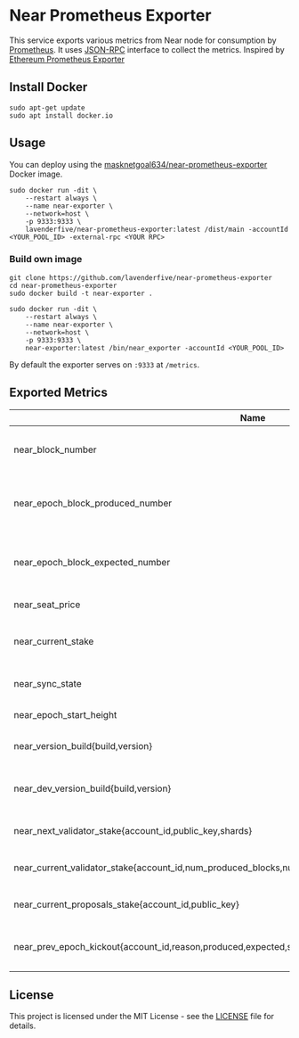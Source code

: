 # Near Prometheus Exporter

This service exports various metrics from Near node for consumption by [Prometheus](https://prometheus.io). It uses [JSON-RPC](https://docs.near.org/docs/interaction/rpc) interface to collect the metrics. Inspired by [Ethereum Prometheus Exporter](https://github.com/31z4/ethereum-prometheus-exporter)

## Install Docker
```
sudo apt-get update
sudo apt install docker.io
```

## Usage

You can deploy using the [masknetgoal634/near-prometheus-exporter](https://hub.docker.com/r/masknetgoal634/near-prometheus-exporter) Docker image.

```
sudo docker run -dit \
    --restart always \
    --name near-exporter \
    --network=host \
    -p 9333:9333 \
    lavenderfive/near-prometheus-exporter:latest /dist/main -accountId <YOUR_POOL_ID> -external-rpc <YOUR RPC>
```


### Build own image

```
git clone https://github.com/lavenderfive/near-prometheus-exporter
cd near-prometheus-exporter
sudo docker build -t near-exporter .
```

```
sudo docker run -dit \
    --restart always \
    --name near-exporter \
    --network=host \
    -p 9333:9333 \
    near-exporter:latest /bin/near_exporter -accountId <YOUR_POOL_ID>
```

By default the exporter serves on `:9333` at `/metrics`.

## Exported Metrics

| Name | Description |
| ---- | ----------- |
| near_block_number | The number of most recent block |
| near_epoch_block_produced_number | The number of blocks produced in epoch |
| near_epoch_block_expected_number | The number of block expected in epoch |
| near_seat_price | The current seat price |
| near_current_stake | The current stake of a given account id |
| near_sync_state | The current sync state of node |
| near_epoch_start_height | The epoch start height |
| near_version_build{build,version} | The version build of the near node |
| near_dev_version_build{build,version} | The version build of of the public rpc node |
| near_next_validator_stake{account_id,public_key,shards} | The next stake of epoch |
| near_current_validator_stake{account_id,num_produced_blocks,num_expected_blocks,public_key,shards,slashed} |  The current stake of epoch |
| near_current_proposals_stake{account_id,public_key} | The current stake proposals  |
| near_prev_epoch_kickout{account_id,reason,produced,expected,stake_u128,threshold_u128} | Previous epoch kicked out validators |

## License

This project is licensed under the MIT License - see the [LICENSE](LICENSE) file for details.
